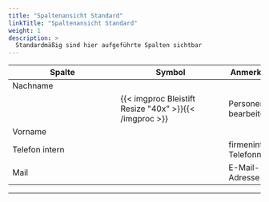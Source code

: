 ```yaml
---
title: "Spaltenansicht Standard"
linkTitle: "Spaltenansicht Standard"
weight: 1
description: >
  Standardmäßig sind hier aufgeführte Spalten sichtbar
---
```

|<div style="width:200px">Spalte</div>|<div style="width:200px">Symbol</div>|Anmerkungen|
|---|---|---|
|Nachname|||
||{{< imgproc Bleistift Resize "40x" >}}{{< /imgproc >}}|Personendaten bearbeiten|
|Vorname|||
|Telefon intern||firmeninterne Telefonnummer|
|Mail||E-Mail-Adresse|
---
